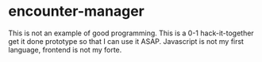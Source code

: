 # encounter-manager

This is not an example of good programming. This is a 0-1 hack-it-together get it done prototype so that I can use it ASAP. Javascript is not my first language, frontend is not my forte.